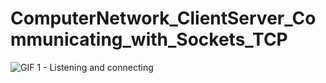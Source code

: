 # ComputerNetwork_ClientServer_Communicating_with_Sockets_TCP
![GIF 1 - Listening and connecting](https://github.com/user-attachments/assets/e0de20dc-bbdd-4625-87fa-df73887b61ef)

